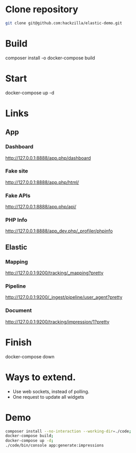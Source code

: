 
# Clone repository

```bash
git clone git@github.com:hackzilla/elastic-demo.git
```

# Build

composer install -o
docker-compose build


# Start

docker-compose up -d


# Links

## App

### Dashboard
http://127.0.0.1:8888/app.php/dashboard

### Fake site
http://127.0.0.1:8888/app.php/html/

### Fake APIs
http://127.0.0.1:8888/app.php/api/

### PHP Info
http://127.0.0.1:8888/app_dev.php/_profiler/phpinfo

## Elastic

### Mapping

http://127.0.0.1:9200/tracking/_mapping?pretty

### Pipeline

http://127.0.0.1:9200/_ingest/pipeline/user_agent?pretty

### Document

http://127.0.0.1:9200/tracking/impression/1?pretty

# Finish

docker-compose down



# Ways to extend.

* Use web sockets, instead of polling.
* One request to update all widgets


# Demo

```bash
composer install --no-interaction --working-dir=./code;
docker-compose build;
docker-compose up -d;
./code/bin/console app:generate:impressions
```

